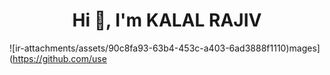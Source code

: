 <h1 align="center">Hi 👋, I'm KALAL RAJIV</h1>

![ir-attachments/assets/90c8fa93-63b4-453c-a403-6ad3888f1110)mages](https://github.com/use
